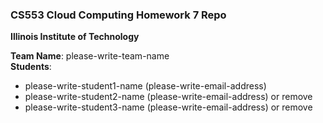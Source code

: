 ### CS553 Cloud Computing Homework 7 Repo
**Illinois Institute of Technology**  

**Team Name**: please-write-team-name  
**Students**:  
* please-write-student1-name (please-write-email-address)  
* please-write-student2-name (please-write-email-address) or remove  
* please-write-student3-name (please-write-email-address) or remove  

